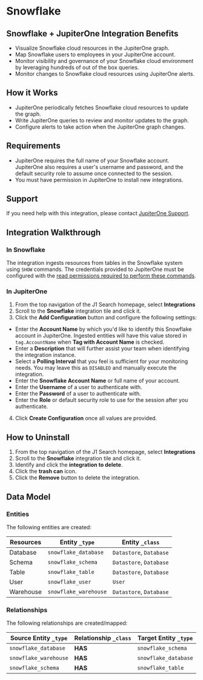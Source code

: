 # Snowflake

## Snowflake + JupiterOne Integration Benefits

- Visualize Snowflake cloud resources in the JupiterOne graph.
- Map Snowflake users to employees in your JupiterOne account.
- Monitor visibility and governance of your Snowflake cloud environment by
  leveraging hundreds of out of the box queries.
- Monitor changes to Snowflake cloud resources using JupiterOne alerts.

## How it Works

- JupiterOne periodically fetches Snowflake cloud resources to update the graph.
- Write JupiterOne queries to review and monitor updates to the graph.
- Configure alerts to take action when the JupiterOne graph changes.

## Requirements

- JupiterOne requires the full name of your Snowflake account. JupiterOne also
  requires a user's username and password, and the default security role to
  assume once connected to the session.
- You must have permission in JupiterOne to install new integrations.

## Support

If you need help with this integration, please contact
[JupiterOne Support](https://support.jupiterone.io).

## Integration Walkthrough

### In Snowflake

The integration ingests resources from tables in the Snowflake system using
`SHOW` commands. The credentials provided to JupiterOne must be configured with
the
[read permissions required to perform these commands](https://docs.snowflake.com/en/user-guide/security-access-control-privileges.html#schema-privileges).

### In JupiterOne

1. From the top navigation of the J1 Search homepage, select **Integrations**
2. Scroll to the **Snowflake** integration tile and click it.
3. Click the **Add Configuration** button and configure the following settings:

- Enter the **Account Name** by which you'd like to identify this Snowflake
  account in JupiterOne. Ingested entities will have this value stored in
  `tag.AccountName` when **Tag with Account Name** is checked.
- Enter a **Description** that will further assist your team when identifying
  the integration instance.
- Select a **Polling Interval** that you feel is sufficient for your monitoring
  needs. You may leave this as `DISABLED` and manually execute the integration.
- Enter the **Snowflake Account Name** or full name of your account.
- Enter the **Username** of a user to authenticate with.
- Enter the **Password** of a user to authenticate with.
- Enter the **Role** or default security role to use for the session after you
  authenticate.

4. Click **Create Configuration** once all values are provided.

## How to Uninstall

1. From the top navigation of the J1 Search homepage, select **Integrations**
2. Scroll to the **Snowflake** integration tile and click it.
3. Identify and click the **integration to delete**.
4. Click the **trash can** icon.
5. Click the **Remove** button to delete the integration.

<!-- {J1_DOCUMENTATION_MARKER_START} -->
<!--
********************************************************************************
NOTE: ALL OF THE FOLLOWING DOCUMENTATION IS GENERATED USING THE
"j1-integration document" COMMAND. DO NOT EDIT BY HAND! PLEASE SEE THE DEVELOPER
DOCUMENTATION FOR USAGE INFORMATION:

https://github.com/JupiterOne/sdk/blob/master/docs/integrations/development.md
********************************************************************************
-->

## Data Model

### Entities

The following entities are created:

| Resources | Entity `_type`        | Entity `_class`         |
| --------- | --------------------- | ----------------------- |
| Database  | `snowflake_database`  | `Datastore`, `Database` |
| Schema    | `snowflake_schema`    | `Datastore`, `Database` |
| Table     | `snowflake_table`     | `Datastore`, `Database` |
| User      | `snowflake_user`      | `User`                  |
| Warehouse | `snowflake_warehouse` | `Datastore`, `Database` |

### Relationships

The following relationships are created/mapped:

| Source Entity `_type` | Relationship `_class` | Target Entity `_type` |
| --------------------- | --------------------- | --------------------- |
| `snowflake_database`  | **HAS**               | `snowflake_schema`    |
| `snowflake_warehouse` | **HAS**               | `snowflake_database`  |
| `snowflake_schema`    | **HAS**               | `snowflake_table`     |

<!--
********************************************************************************
END OF GENERATED DOCUMENTATION AFTER BELOW MARKER
********************************************************************************
-->
<!-- {J1_DOCUMENTATION_MARKER_END} -->
